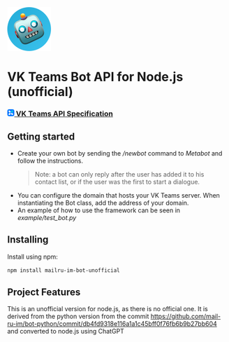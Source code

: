 <img src="logo_bot.png" width="100" height="100">

# VK Teams Bot API for Node.js **(unofficial)**

### [<img src="logo_msg.png" width="16"> VK Teams API Specification](https://teams.vk.com/botapi/)

## Getting started

* Create your own bot by sending the _/newbot_ command to _Metabot_ and follow the instructions.
    >Note: a bot can only reply after the user has added it to his contact list, or if the user was the first to start a dialogue.
* You can configure the domain that hosts your VK Teams server. When instantiating the Bot class, add the address of your domain.
* An example of how to use the framework can be seen in _example/test_bot.py_

## Installing

Install using npm:
```bash
npm install mailru-im-bot-unofficial
```

## Project Features

This is an unofficial version for node.js, as there is no official one. It is derived from the python version from the commit https://github.com/mail-ru-im/bot-python/commit/db4fd9318e116a1a1c45bff0f76fb6b9b27bb604
and converted to node.js using ChatGPT
